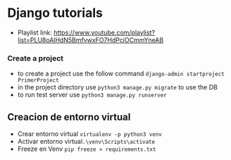 # Django tutorials

- Playlist link: https://www.youtube.com/playlist?list=PLU8oAlHdN5BmfvwxFO7HdPciOCmmYneAB

### Create a project

- to create a project use the follow command `django-admin startproject PrimerProject`
- in the project directory use `python3 manage.py migrate` to use the DB
- to run test server use `python3 manage.py runserver`

## Creacion de entorno virtual

- Crear entorno virtual `virtualenv -p python3 venv`
- Activar entorno virtual`.\venv\Scripts\activate`
- Freeze en Venv `pip freeze > requirements.txt`
